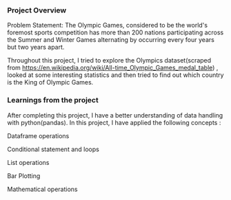 ### Project Overview

 Problem Statement:
The Olympic Games, considered to be the world's foremost sports competition has more than 200 nations participating across the Summer and Winter Games alternating by occurring every four years but two years apart.

Throughout this project, I tried to explore the Olympics dataset(scraped from https://en.wikipedia.org/wiki/All-time_Olympic_Games_medal_table) ,  looked at some interesting statistics and then tried to find out which country is the King of Olympic Games.


### Learnings from the project

 After completing this project, I have a better understanding of data handling with python(pandas). In this project, I have applied the following concepts :

Dataframe operations

Conditional statement and loops

List operations

Bar Plotting

Mathematical operations


